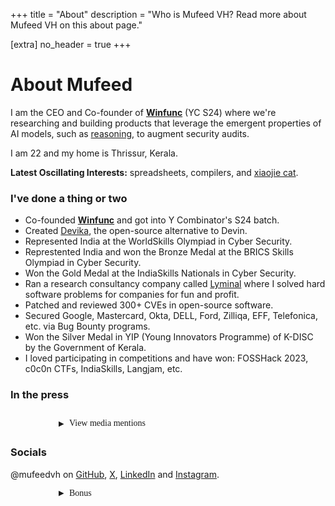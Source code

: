 +++
title = "About"
description = "Who is Mufeed VH? Read more about Mufeed VH on this about page."

[extra]
no_header = true
+++

# About Mufeed

I am the CEO and Co-founder of [**Winfunc**](https://winfunc.com "Winfunc's website") (YC S24) where we're researching and building products that leverage the emergent properties of AI models, such as <u>reasoning</u>, to augment security audits.

I am <span id="my_age"><noscript>22</noscript></span> and my home is Thrissur, Kerala.

**Latest Oscillating Interests:** spreadsheets, compilers, and [xiaojie cat](https://www.instagram.com/xiaojie_cat).

### I've done a thing or two

- Co-founded [**Winfunc**](https://winfunc.com "Winfunc's website") and got into Y Combinator's S24 batch.
- Created [Devika](https://github.com/stitionai/devika), the open-source alternative to Devin.
- Represented India at the WorldSkills Olympiad in Cyber Security.
- Represtented India and won the Bronze Medal at the BRICS Skills Olympiad in Cyber Security.
- Won the Gold Medal at the IndiaSkills Nationals in Cyber Security.
- Ran a research consultancy company called [Lyminal](https://lyminal.space/) where I solved hard software problems for companies for fun and profit.
- Patched and reviewed 300+ CVEs in open-source software.
- Secured Google, Mastercard, Okta, DELL, Ford, Zilliqa, EFF, Telefonica, etc. via Bug Bounty programs.
- Won the Silver Medal in YIP (Young Innovators Programme) of K-DISC by the Government of Kerala.
- I loved participating in competitions and have won: FOSSHack 2023, c0c0n CTFs, IndiaSkills, Langjam, etc.

### In the press

<div class="press-section">
  <div class="press-toggle" onclick="togglePress()" role="button" tabindex="0" aria-expanded="false" aria-controls="press-content">
    <span class="toggle-icon">▶</span> View media mentions
  </div>
  
  <div id="press-content" class="press-content" style="display: none;">
    <table class="press-table">
      <thead>
        <tr>
          <th>Publication</th>
          <th>Link</th>
        </tr>
      </thead>
      <tbody>
        <tr><td>TEDx Talk</td><td><a href="https://www.youtube.com/watch?v=N5MSMmt0e3o" target="_blank">View</a></td></tr>
        <tr><td>NDTV</td><td><a href="https://www.ndtv.com/feature/artificial-intelligence-indian-ai-engineer-devika-emerges-to-challenge-devin-the-worlds-first-ai-coder-5355983" target="_blank">View</a></td></tr>
        <tr><td>NDTV National TV Interview</td><td><a href="https://www.youtube.com/watch?v=7pLlRsk0bKs&t=1s" target="_blank">View</a></td></tr>
        <tr><td>Economic Times</td><td><a href="https://economictimes.indiatimes.com/tech/technology/meet-devika-indias-first-ai-engineer-who-can-do-it-all/articleshow/109043053.cms?from=mdr" target="_blank">View</a></td></tr>
        <tr><td>Hindustan Times</td><td><a href="https://www.hindustantimes.com/trending/who-is-devika-indias-ai-coder-an-alternative-to-devin-101712054136352.html" target="_blank">View</a></td></tr>
        <tr><td>Financial Express</td><td><a href="https://www.financialexpress.com/life/technology-meet-devika-indias-own-ai-software-engineer-answer-to-us-devinnbsp-3445145/" target="_blank">View</a></td></tr>
        <tr><td>IndiaTimes</td><td><a href="https://www.indiatimes.com/news/india/meet-devika-an-indian-open-source-alternative-to-ai-engineer-devin-631360.html" target="_blank">View</a></td></tr>
        <tr><td>Firstpost</td><td><a href="https://www.firstpost.com/tech/devin-meets-devika-21-yo-creates-indias-own-ai-software-engineer-can-develop-software-from-scratch-13756394.html" target="_blank">View</a></td></tr>
        <tr><td>News18</td><td><a href="https://www.news18.com/news/education-career/andhra-pradesh-student-to-represent-india-in-cybersecurity-at-worldskills-competition-in-korea-6119209.html" target="_blank">View</a></td></tr>
        <tr><td>Analytics India Magazine</td><td><a href="https://analyticsindiamag.com/ai-news-updates/yc-startup-unveils-open-source-graphical-interface-for-claude-code/" target="_blank">View</a></td></tr>
        <tr><td>Analytics India Magazine</td><td><a href="https://analyticsindiamag.com/meet-the-21-year-old-creator-of-devika-the-indian-open-source-devin-alternative/" target="_blank">View</a></td></tr>
        <tr><td>Analytics India Magazine</td><td><a href="https://analyticsindiamag.com/indiaskills-nsdc-youth-web-technologies-cloud-computing-mobile-robotics/" target="_blank">View</a></td></tr>
        <tr><td>Analytics India Magazine</td><td><a href="https://analyticsindiamag.com/ai-news-updates/meet-devika-an-open-source-alternative-to-devin/" target="_blank">View</a></td></tr>
        <tr><td>Analytics India Magazine</td><td><a href="https://analyticsindiamag.com/ai-news-updates/yann-lecun-advices-students-getting-into-ai-space-to-not-work-on-llms/" target="_blank">View</a></td></tr>
        <tr><td>Analytics India Magazine</td><td><a href="https://analyticsindiamag.com/ai-origins-evolution/why-india-needs-more-ai4bharats/" target="_blank">View</a></td></tr>
        <tr><td>Analytics India Magazine</td><td><a href="https://analyticsindiamag.com/ai-origins-evolution/a-bunch-of-20-year-old-programmers-are-driving-indias-open-source-ai/" target="_blank">View</a></td></tr>
        <tr><td>Analytics India Magazine</td><td><a href="https://analyticsindiamag.com/top-ai-tools/top-6-devin-alternatives-to-automate-your-coding-tasks/" target="_blank">View</a></td></tr>
        <tr><td>Analytics India Magazine</td><td><a href="https://analyticsindiamag.com/industry-insights/ai-startups/12-indian-genai-startups-building-insane-products-you-should-know-about/" target="_blank">View</a></td></tr>
        <tr><td>Analytics India Magazine</td><td><a href="https://analyticsindiamag.com/ai-insights-analysis/india-is-likely-to-develop-its-foundational-model-this-year/" target="_blank">View</a></td></tr>
        <tr><td>Analytics India Magazine</td><td><a href="https://analyticsindiamag.com/ai-origins-evolution/indian-ai-researchers-should-move-beyond-phds/" target="_blank">View</a></td></tr>
        <tr><td>Analytics India Magazine</td><td><a href="https://analyticsindiamag.com/ai-origins-evolution/github-is-madly-in-love-with-indias-burgeoning-developer-community/" target="_blank">View</a></td></tr>
        <tr><td>Analytics India Magazine</td><td><a href="https://analyticsindiamag.com/ai-news-updates/devika-creator-launches-asterisk-yc-backed-ai-agent-startup/" target="_blank">View</a></td></tr>
        <tr><td>Analytics India Magazine</td><td><a href="https://analyticsindiamag.com/ai-origins-evolution/taking-your-ai-passion-projects-seriously-may-not-be-a-bad-idea-after-all/" target="_blank">View</a></td></tr>
        <tr><td>Analytics India Magazine</td><td><a href="https://analyticsindiamag.com/ai-origins-evolution/indian-researchers-need-to-stop-making-useless-llms/" target="_blank">View</a></td></tr>
        <tr><td>Analytics India Magazine</td><td><a href="https://analyticsindiamag.com/ai-origins-evolution/its-too-early-to-write-off-llms/" target="_blank">View</a></td></tr>
        <tr><td>Analytics India Magazine</td><td><a href="https://analyticsindiamag.com/ai-trends-future/why-is-yc-bullish-on-indian-ai-startups/" target="_blank">View</a></td></tr>
        <tr><td>Analytics India Magazine</td><td><a href="https://analyticsindiamag.com/ai-origins-evolution/cracking-yc-a-guide-for-ai-startups/" target="_blank">View</a></td></tr>
        <tr><td>Analytics India Magazine</td><td><a href="https://analyticsindiamag.com/ai-origins-evolution/the-secret-to-creating-the-next-billion-dollar-ai-startup/" target="_blank">View</a></td></tr>
        <tr><td>Analytics India Magazine</td><td><a href="https://analyticsindiamag.com/videos/meet-indian-ai-developers-and-engineers-in-tech-talk/" target="_blank">View</a></td></tr>
        <tr><td>MSN</td><td><a href="https://www.msn.com/en-in/money/news/kerala-man-creates-india-s-first-open-source-ai-engineer-devika-born-from-joke-on-x/ar-BB1laFXY?ocid=finance-verthp-feeds" target="_blank">View</a></td></tr>
        <tr><td>MSN</td><td><a href="https://www.msn.com/en-in/money/news/meet-devika-india-s-own-ai-software-engineer-answer-to-us-devin/ar-BB1l09ao" target="_blank">View</a></td></tr>
        <tr><td>Kerala Kaumudi</td><td><a href="https://keralakaumudi.com/en/news/news.php?id=1282584&u=ai-engineer-devika-to-develop-apps" target="_blank">View</a></td></tr>
        <tr><td>Asianet News</td><td><a href="https://newsable.asianetnews.com/science/kerala-man-creates-india-s-first-open-source-ai-engineer-devika-born-from-joke-on-x-vkp-sbipng" target="_blank">View</a></td></tr>
        <tr><td>Mathrubhumi</td><td><a href="https://www.mathrubhumi.com/technology/news/devika-indian-open-source-devin-alternative-mufeed-vh-1.9453997" target="_blank">View</a></td></tr>
        <tr><td>The Drop Times</td><td><a href="https://www.thedroptimes.com/38641/21-year-old-innovator-launches-devika-open-source-alternative-devin" target="_blank">View</a></td></tr>
        <tr><td>Business Prizm</td><td><a href="https://businessprizm.com/the-innovative-mind-behind-devika-ai/" target="_blank">View</a></td></tr>
        <tr><td>Inshorts</td><td><a href="https://inshorts.com/en/news/meet-devika-indian-opensource-alternative-to-ai-engineer-devin-1712049838586" target="_blank">View</a></td></tr>
        <tr><td>Consultants Review</td><td><a href="https://www.consultantsreview.com/news/introducing-devika-an-indian-substitute-for-ai-engineer-devin-nwid-4494.html" target="_blank">View</a></td></tr>
        <tr><td>Consultants Review</td><td><a href="https://www.consultantsreview.com/news/devika-the-first-ai-engineer-from-india-with-the-prowess-of-all-nwid-4531.html" target="_blank">View</a></td></tr>
        <tr><td>Industry Wired</td><td><a href="https://industrywired.com/web-stories/indian-ai-engineer-devika-rises-to-compete-with-devin/" target="_blank">View</a></td></tr>
        <tr><td>TechJockey</td><td><a href="https://www.techjockey.com/news/indian-ai-engineer-devika-steps-up-to-challenge-devin-ai-coding-pioneer" target="_blank">View</a></td></tr>
        <tr><td>India AI by the Government</td><td><a href="https://indiaai.gov.in/article/indian-ai-engineer-devika-challenges-the-world-s-first-ai-coder-devin" target="_blank">View</a></td></tr>
        <tr><td>Digit</td><td><a href="https://www.digit.in/news/general/what-is-devika-an-indian-ai-software-engineer-capable-of-find-out.html" target="_blank">View</a></td></tr>
        <tr><td>The Samur.ai</td><td><a href="https://www.thesamur.ai/news/devika-vs-devin-a-new-chapter-in-the-global-ai-race" target="_blank">View</a></td></tr>
        <tr><td>World Skills India</td><td><a href="https://worldskillsindia.co.in/life-after-worldskill.php" target="_blank">View</a></td></tr>
        <tr><td>New India Abroad</td><td><a href="https://www.newindiaabroad.com/news/you-devin-me-devika-indian-startup-challenges-worlds-first-ai-software-engineer" target="_blank">View</a></td></tr>
        <tr><td>IT Voice</td><td><a href="https://www.itvoice.in/introducing-devika-indias-open-source-answer-to-ai-engineer-devin" target="_blank">View</a></td></tr>
        <tr><td>Echo Craft AI</td><td><a href="https://echocraftai.com/devika-pioneering-an-ideal-ai-software-for-2024/" target="_blank">View</a></td></tr>
        <tr><td>PC-Tablet</td><td><a href="https://pc-tablet.co.in/indias-ai-innovator-mufeed-vh-launches-devika-an-open-source-ai-engineer/15030/" target="_blank">View</a></td></tr>
        <tr><td>Chronicle India</td><td><a href="https://www.chronicleindia.in/current-affairs/11145-india-devika" target="_blank">View</a></td></tr>
        <tr><td>Velocity Tech</td><td><a href="https://blog.velocitytech.in/who-is-devika-ai/" target="_blank">View</a></td></tr>
        <tr><td>NewsX</td><td><a href="https://www.newsx.com/science-and-technology/who-is-devika-indias-1st-ai-engineer-challenging-devin-worlds-1st-ai-coder/" target="_blank">View</a></td></tr>
        <tr><td>MiEthereum</td><td><a href="https://miethereum.com/ai/indias-ai-innovation-devika-challenges-devin-in-the-ai-coder-arena/" target="_blank">View</a></td></tr>
        <tr><td>Consultants Review</td><td><a href="https://www.consultantsreview.com/news/devika-the-first-ai-engineer-from-india-with-the-prowess-of-all-nwid-4531.html" target="_blank">View</a></td></tr>
        <tr><td>MENA FN</td><td><a href="https://menafn.com/1108066161/Kerala-Man-Creates-Indias-First-Open-Source-AI-Engineer-Devika-Born-From-Joke-On-X" target="_blank">View</a></td></tr>
        <tr><td>Anweshanam</td><td><a href="https://anweshanam.com/737707/a-i-devika-and-devin/" target="_blank">View</a></td></tr>
        <tr><td>Kerala Technology</td><td><a href="https://keralatechnology.com/blog/devika-still-a-work-in-progress-says-creator" target="_blank">View</a></td></tr>
        <tr><td>The Drop Times</td><td><a href="https://www.thedroptimes.com/38641/21-year-old-innovator-launches-devika-open-source-alternative-devin" target="_blank">View</a></td></tr>
        <tr><td>World Skills 2022</td><td><a href="https://worldskills2022se.com/skills/cyber-security/index.html" target="_blank">View</a></td></tr>
        <tr><td>IT'S FOSS NEWS</td><td><a href="https://news.itsfoss.com/claudia/" target="_blank">View</a></td></tr>
      </tbody>
    </table>
  </div>
</div>

<style>
/* Common toggle styles */
.press-section {
  margin: 2em 0;
}

.press-toggle,
details summary {
  display: flex;
  align-items: center;
  gap: 0.6em;
  font-family: TiemposHeadline-Regular;
  font-size: 1em;
  color: inherit;
  justify-content: flex-start;
  text-align: left;
  margin: 1em auto;
  margin-left: auto;
  margin-right: auto;
  width: 350px;
  max-width: calc(100% - 40px);
  box-sizing: border-box;
}

/* Ensure press-toggle doesn't inherit button pseudo-elements */
.press-toggle::before,
.press-toggle::after {
  display: none !important;
}

.toggle-icon {
  display: inline-block;
  transition: transform 0.3s ease;
  font-size: 0.8em;
}

.press-toggle[aria-expanded="true"] .toggle-icon,
details[open] .toggle-icon {
  transform: rotate(90deg);
}

.press-content {
  margin-top: 1em;
  overflow-x: auto;
  animation: fadeIn 0.3s ease;
}

@keyframes fadeIn {
  from {
    opacity: 0;
    transform: translateY(-10px);
  }
  to {
    opacity: 1;
    transform: translateY(0);
  }
}

.press-table {
  width: 100%;
  border-collapse: collapse;
  margin-top: 1em;
  font-size: 0.95em;
}

.press-table thead {
  background-color: rgba(248, 245, 215, 0.5);
}

.press-table th {
  text-align: left;
  padding: 0.75em;
  border-bottom: 2px solid #ccc;
  font-weight: 600;
}

.press-table td {
  padding: 0.75em;
  border-bottom: 1px solid #e0e0e0;
}

.press-table tr:hover {
  background-color: rgba(248, 245, 215, 0.2);
}

.press-table a {
  color: inherit;
  text-decoration: underline;
  text-decoration-color: #ccc;
  font-weight: 500;
}

.press-table a:hover {
  text-decoration-color: #999;
}

/* Details content styling */
details > *:not(summary) {
  animation: fadeIn 0.3s ease;
  margin-top: 0.5em;
}

/* Responsive styles */
@media (max-width: 600px) {
  .press-table {
    font-size: 0.85em;
  }
  
  .press-table th,
  .press-table td {
    padding: 0.5em;
  }
  
  .press-toggle,
  details summary {
    width: 100%;
    max-width: calc(100% - 30px);
    padding: 12px 20px;
  }
}

/* Frutiger Aero theme styles */
body.frutiger-aero .press-table thead {
  background-color: rgba(224, 240, 255, 0.3);
}

body.frutiger-aero .press-table th {
  border-bottom-color: rgba(173, 216, 255, 0.8);
}

body.frutiger-aero .press-table td {
  border-bottom-color: rgba(173, 216, 255, 0.3);
}

body.frutiger-aero .press-table tr:hover {
  background-color: rgba(224, 240, 255, 0.2);
}

body.frutiger-aero .press-table a {
  color: #0063B1;
  text-decoration-color: rgba(173, 216, 255, 0.8);
}

body.frutiger-aero .press-table a:hover {
  text-decoration-color: #0063B1;
}
</style>

<script>
function togglePress() {
  const button = document.querySelector('.press-toggle');
  const content = document.getElementById('press-content');
  const isExpanded = button.getAttribute('aria-expanded') === 'true';
  
  button.setAttribute('aria-expanded', !isExpanded);
  content.style.display = isExpanded ? 'none' : 'block';
  
  // Update button text
  const buttonText = isExpanded ? 'View media mentions' : 'Hide media mentions';
  button.innerHTML = `<span class="toggle-icon">▶</span> ${buttonText}`;
}

// Add keyboard support for the press toggle
document.addEventListener('DOMContentLoaded', function() {
  const pressToggle = document.querySelector('.press-toggle');
  if (pressToggle) {
    pressToggle.addEventListener('keydown', function(e) {
      if (e.key === 'Enter' || e.key === ' ') {
        e.preventDefault();
        togglePress();
      }
    });
  }
});
</script>

### Socials

@mufeedvh on [GitHub](https://github.com/mufeedvh), [X](https://x.com/mufeedvh), [LinkedIn](https://www.linkedin.com/in/mufeed-vh/) and [Instagram](https://instagram.com/mufeedvh).

<details class="bonus-section">
  <summary><span class="toggle-icon">▶</span> Bonus</summary>
  <img src="/assets/images/cats.jpg" alt="Two adorable cats posing together" loading="lazy" width="800" height="600">
</details>
<br>

<script>
function me_when() {
    var a = new Date(2002,5,13);
    var b = new Date();
    var c = b - a;
    var d = c / (1000 * 60 * 60 * 24 * 365.25);
    document.getElementById('my_age').innerHTML = '' + Math.floor(d) + '.' + (d % 1).toFixed(9).substr(2)
}
setInterval(me_when, 1)
</script>